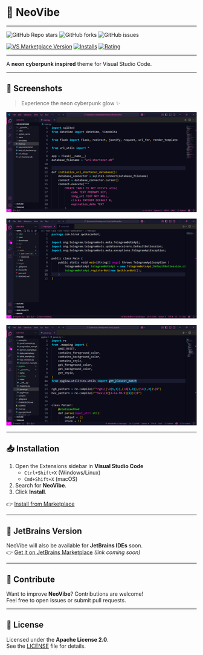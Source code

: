 # 🌌 NeoVibe

---

![GitHub Repo stars](https://img.shields.io/github/stars/BirukBelihu/neovibe?style=flat-square&logo=github)
![GitHub forks](https://img.shields.io/github/forks/BirukBelihu/neovibe?style=flat-square&logo=github)
![GitHub issues](https://img.shields.io/github/issues/BirukBelihu/neovibe?style=flat-square)

[![VS Marketplace Version](https://img.shields.io/visual-studio-marketplace/v/birukbelihu.neovibe?style=flat-square&logo=visual-studio-code)](https://marketplace.visualstudio.com/items?itemName=birukbelihu.neovibe)
[![Installs](https://img.shields.io/visual-studio-marketplace/i/birukbelihu.neovibe?style=flat-square)](https://marketplace.visualstudio.com/items?itemName=birukbelihu.neovibe)
[![Rating](https://img.shields.io/visual-studio-marketplace/r/birukbelihu.neovibe?style=flat-square)](https://marketplace.visualstudio.com/items?itemName=birukbelihu.neovibe)

---

A **neon cyberpunk inspired** theme for Visual Studio Code.

---

## 🎨 Screenshots

> Experience the neon cyberpunk glow ✨

![NeoVibe Sample 1](https://github.com/birukbelihu/neovibe/raw/master/images/sample_1.png)

![NeoVibe Sample 2](https://github.com/birukbelihu/neovibe/raw/master/images/sample_2.png)

![NeoVibe Sample 3](https://github.com/birukbelihu/neovibe/raw/master/images/sample_3.png)

---

## 📥 Installation

1. Open the Extensions sidebar in **Visual Studio Code**  
   - `Ctrl+Shift+X` (Windows/Linux)  
   - `Cmd+Shift+X` (macOS)  
2. Search for **NeoVibe**.  
3. Click **Install**.  

👉 [Install from Marketplace](https://marketplace.visualstudio.com/items?itemName=birukbelihu.neovibe)

---

## 🧩 JetBrains Version

NeoVibe will also be available for **JetBrains IDEs** soon.  
👉 [Get it on JetBrains Marketplace](https://plugins.jetbrains.com/) _(link coming soon)_

---

## 🙌 Contribute

Want to improve **NeoVibe**? Contributions are welcome!  
Feel free to open issues or submit pull requests.

---

## 📄 License

Licensed under the **Apache License 2.0**.  
See the [LICENSE](https://github.com/birukbelihu/neovibe/blob/master/LICENSE) file for details.
